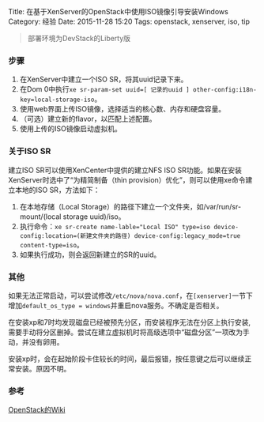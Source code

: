 Title: 在基于XenServer的OpenStack中使用ISO镜像引导安装Windows
Category: 经验
Date: 2015-11-28 15:20
Tags: openstack, xenserver, iso, tip

> 部署环境为DevStack的Liberty版

### 步骤

1. 在XenServer中建立一个ISO SR，将其uuid记录下来。
2. 在Dom 0中执行`xe sr-param-set uuid=[ 记录的uuid ] other-config:i18n-key=local-storage-iso`。
3. 使用web界面上传ISO镜像，选择适当的核心数、内存和硬盘容量。
4. （可选）建立新的flavor，以匹配上述配置。
5. 使用上传的ISO镜像启动虚拟机。

### 关于ISO SR

建立ISO SR可以使用XenCenter中提供的建立NFS ISO SR功能。如果在安装XenServer时选中了“为精简制备（thin provision）优化”，则可以使用xe命令建立本地的ISO SR，方法如下：

1. 在本地存储（Local Storage）的路径下建立一个文件夹，如/var/run/sr-mount/(local storage uuid)/iso。
2. 执行命令：`xe sr-create name-lable="Local ISO" type=iso device-config:location=(新建文件夹的路径) device-config:legacy_mode=true content-type=iso`。
3. 如果执行成功，则会返回新建立的SR的uuid。

### 其他

如果无法正常启动，可以尝试修改`/etc/nova/nova.conf`，在`[xenserver]`一节下增加`default_os_type = windows`并重启nova服务。不确定是否相关。

在安装xp和7时均发现磁盘已经被预先分区，而安装程序无法在分区上执行安装,需要手动将分区删掉。尝试在建立虚拟机时将高级选项中“磁盘分区”一项改为手动，并没有卵用。

安装xp时，会在起始阶段卡住较长的时间，最后报错，按任意键之后可以继续正常安装。原因不明。

### 参考
[OpenStack的Wiki](https://wiki.openstack.org/wiki/XenServer/BootFromISO)
